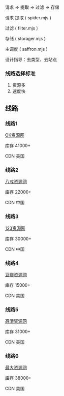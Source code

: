 请求 => 提取 => 过滤 => 存储

请求 提取 ( spider.mjs )

过滤 ( filter.mjs )

存储 ( storager.mjs )

主调度 ( saffron.mjs )


设计指导：去类型、去站点


### 线路选择标准
  1. 资源多
  2. 速度快




## 线路

### 线路1

  [OK资源网](http://www.okzyw.com)

  库存 41000+

  CDN 美国


### 线路2

  [八戒资源网](http://www.bajieziyuan.com)

  库存 22000+
  
  CDN 中国

### 线路3

  [123资源网](http://123ku.com)

  库存 30000+

  CDN 中国

### 线路4

  [豆瓣资源网](http://douban666.com)

  库存 15000+

  CDN 美国

### 线路5

  [高清资源网](http://www.gaoqingzy.com)

  库存 31000+

  CDN 美国

### 线路6

  [最大资源网](http://zuidazy1.net)

  库存 38000+

  CDN 美国

